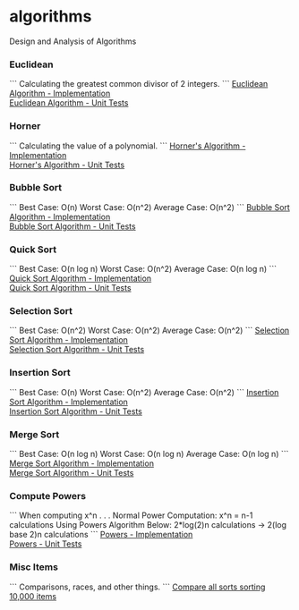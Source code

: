 # algorithms
Design and Analysis of Algorithms

<h3>Euclidean</h3>
```
Calculating the greatest common divisor of 2 integers. 
```
<a href="https://github.com/hornbd96/algorithms/blob/master/algos/test/euclid.h">Euclidean Algorithm - Implementation</a>
<br>
<a href="https://github.com/hornbd96/algorithms/blob/master/algos/test/euclidTest.cpp">Euclidean Algorithm - Unit Tests</a>
<br>

<h3>Horner</h3>
```
Calculating the value of a polynomial. 
```
<a href="https://github.com/hornbd96/algorithms/blob/master/algos/test/horner.h">Horner's Algorithm - Implementation</a>
<br>
<a href="https://github.com/hornbd96/algorithms/blob/master/algos/test/hornerTest.cpp">Horner's Algorithm - Unit Tests</a>
<br>

<h3>Bubble Sort</h3>
```
Best Case: O(n)
Worst Case: O(n^2)
Average Case: O(n^2)
```
<a href="https://github.com/hornbd96/algorithms/blob/master/algos/test/bubbleSort.h">Bubble Sort Algorithm - Implementation</a>
<br>
<a href="https://github.com/hornbd96/algorithms/blob/master/algos/test/bubbleSortTest.cpp">Bubble Sort Algorithm - Unit Tests</a>
<br>

<h3>Quick Sort</h3>
```
Best Case: O(n log n)
Worst Case: O(n^2)
Average Case: O(n log n)
```
<a href="https://github.com/hornbd96/algorithms/blob/master/algos/test/quickSort.h">Quick Sort Algorithm - Implementation</a>
<br>
<a href="https://github.com/hornbd96/algorithms/blob/master/algos/test/quickSortTest.cpp">Quick Sort Algorithm - Unit Tests</a>
<br>

<h3>Selection Sort</h3>
```
Best Case: O(n^2)
Worst Case: O(n^2)
Average Case: O(n^2)
```
<a href="https://github.com/hornbd96/algorithms/blob/master/algos/test/selectionSort.h">Selection Sort Algorithm - Implementation</a>
<br>
<a href="https://github.com/hornbd96/algorithms/blob/master/algos/test/selectionSortTest.cpp">Selection Sort Algorithm - Unit Tests</a>
<br>

<h3>Insertion Sort</h3>
```
Best Case: O(n)
Worst Case: O(n^2)
Average Case: O(n^2)
```
<a href="https://github.com/hornbd96/algorithms/blob/master/algos/test/insertionSort.h">Insertion Sort Algorithm - Implementation</a>
<br>
<a href="https://github.com/hornbd96/algorithms/blob/master/algos/test/insertionSortTest.cpp">Insertion Sort Algorithm - Unit Tests</a>
<br>

<h3>Merge Sort</h3>
```
Best Case: O(n log n)
Worst Case: O(n log n)
Average Case: O(n log n)
```
<a href="https://github.com/hornbd96/algorithms/blob/master/algos/test/mergeSort.h">Merge Sort Algorithm - Implementation</a>
<br>
<a href="https://github.com/hornbd96/algorithms/blob/master/algos/test/mergeSortTest.cpp">Merge Sort Algorithm - Unit Tests</a>
<br>

<h3>Compute Powers</h3>
```
When computing x^n . . .
Normal Power Computation: x^n = n-1 calculations 
Using Powers Algorithm Below: 2*log(2)n calculations -> 2(log base 2)n calculations
```
<a href="https://github.com/hornbd96/algorithms/blob/master/algos/test/powers.h">Powers - Implementation</a>
<br>
<a href="https://github.com/hornbd96/algorithms/blob/master/algos/test/powersTest.cpp">Powers - Unit Tests</a>
<br>

<h3>Misc Items</h3>
```
Comparisons, races, and other things.
```
<a href="https://github.com/hornbd96/algorithms/blob/master/algos/test/sortTest.cpp">Compare all sorts sorting 10,000 items</a>
<br>

